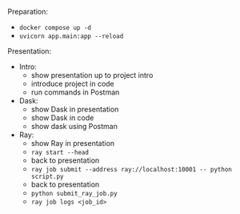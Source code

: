 Preparation:

- `docker compose up -d`
- `uvicorn app.main:app --reload`

Presentation:

- Intro:
	- show presentation up to project intro
	- introduce project in code
	- run commands in Postman
- Dask:
	- show Dask in presentation
	- show Dask in code
	- show dask using Postman
- Ray:
	- show Ray in presentation
	- `ray start --head`
	- back to presentation
	- `ray job submit --address ray://localhost:10001 -- python script.py`
	- back to presentation
	- `python submit_ray_job.py`
	- `ray job logs <job_id>`
